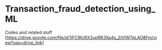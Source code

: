 # Transaction_fraud_detection_using_ML
Codes and related stuff
[https://drive.google.com/file/d/1iFC9lU6X2upRK3Xa4s_2iVtW7qLAO8Fm/view?usp=drive_link]
